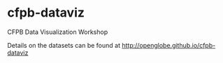 # cfpb-dataviz
CFPB Data Visualization Workshop

Details on the datasets can be found at http://openglobe.github.io/cfpb-dataviz
